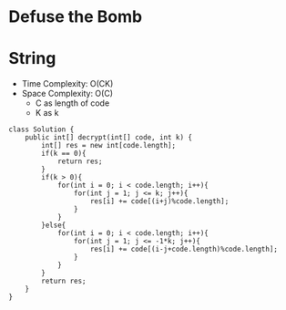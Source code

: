 # Defuse the Bomb

# String

- Time Complexity: O(CK)
- Space Complexity: O(C)
  - C as length of code
  - K as k

```
class Solution {
    public int[] decrypt(int[] code, int k) {
        int[] res = new int[code.length];
        if(k == 0){
            return res;
        }
        if(k > 0){
            for(int i = 0; i < code.length; i++){
                for(int j = 1; j <= k; j++){
                    res[i] += code[(i+j)%code.length];
                }
            }
        }else{
            for(int i = 0; i < code.length; i++){
                for(int j = 1; j <= -1*k; j++){
                    res[i] += code[(i-j+code.length)%code.length];
                }
            }
        }
        return res;
    }
}
```
